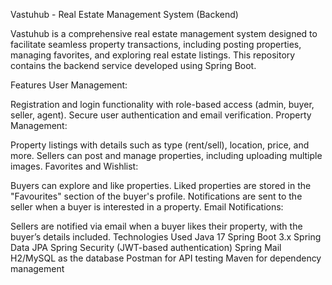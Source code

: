 Vastuhub - Real Estate Management System (Backend)


Vastuhub is a comprehensive real estate management system designed to facilitate seamless property transactions, including posting properties, managing favorites, and exploring real estate listings. This repository contains the backend service developed using Spring Boot.

Features
User Management:

Registration and login functionality with role-based access (admin, buyer, seller, agent).
Secure user authentication and email verification.
Property Management:

Property listings with details such as type (rent/sell), location, price, and more.
Sellers can post and manage properties, including uploading multiple images.
Favorites and Wishlist:

Buyers can explore and like properties.
Liked properties are stored in the "Favourites" section of the buyer's profile.
Notifications are sent to the seller when a buyer is interested in a property.
Email Notifications:

Sellers are notified via email when a buyer likes their property, with the buyer’s details included.
Technologies Used
Java 17
Spring Boot 3.x
Spring Data JPA
Spring Security (JWT-based authentication)
Spring Mail
H2/MySQL as the database
Postman for API testing
Maven for dependency management
